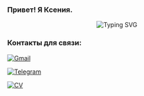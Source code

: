 ### Привет! Я Ксения.

<div align="center">
  <img src="https://readme-typing-svg.herokuapp.com?font=Fira+Code&weight=500&size=28&pause=1000&color=6AD3AE&center=true&vCenter=true&width=435&lines=Frontend+Developer;React+%7C+Next+%7C+TypeScript;UI%2FUX+Enthusiast" alt="Typing SVG" />
</div>

### Контакты для связи:

[![Gmail](https://img.shields.io/badge/Gmail-D14836?style=for-the-badge&logo=gmail&logoColor=white)](mailto:evakerrigan@gmail.com)

[![Telegram](https://img.shields.io/badge/Telegram-2CA5E0?style=for-the-badge&logo=telegram&logoColor=white)](http://t.me/EvaKerrigan)

[![CV](https://img.shields.io/badge/CV-FF6B6B?style=for-the-badge&logo=todoist&logoColor=white)](https://github.com/evakerrigan/eva-cv)
